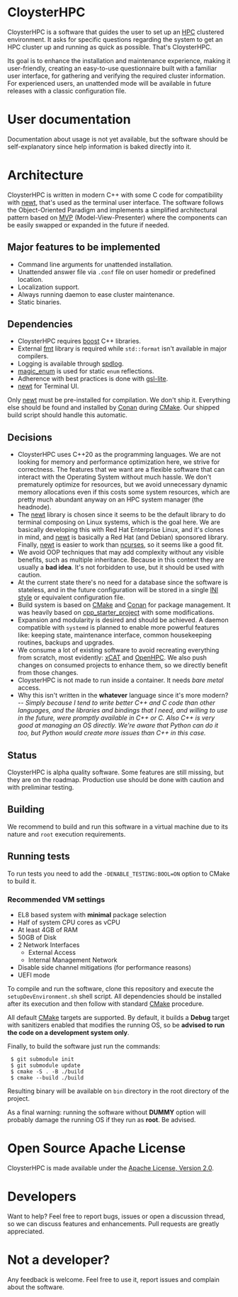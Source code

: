 # CloysterHPC

CloysterHPC is a software that guides the user to set up
an [HPC](https://en.wikipedia.org/wiki/High-performance_computing) clustered
environment. It asks for specific questions regarding the system to get an 
HPC cluster up and running as quick as possible. That's CloysterHPC.

Its goal is to enhance the installation and maintenance experience, making it
user-friendly, creating an easy-to-use questionnaire built with a familiar
user interface, for gathering and verifying the required cluster information.
For experienced users, an unattended mode will be available in future releases
with a classic configuration file.

# User documentation

Documentation about usage is not yet available, but the software
should be self-explanatory since help information is baked directly into it.

# Architecture

CloysterHPC is written in modern C++ with some C code for compatibility
with
[newt](https://pagure.io/newt), that's used as the terminal user interface.
The software follows the Object-Oriented Paradigm and implements a simplified
architectural pattern based on
[MVP](https://en.wikipedia.org/wiki/Model–view–presenter) (Model-View-Presenter)
where the components can be easily swapped or expanded in the future if
needed.

## Major features to be implemented

* Command line arguments for unattended installation.
* Unattended answer file via `.conf` file on user homedir or predefined
  location.
* Localization support.
* Always running daemon to ease cluster maintenance.
* Static binaries.

## Dependencies

* CloysterHPC requires [boost](https://www.boost.org) C++ libraries.
* External [fmt](https://fmt.dev/latest/index.html) library is required while
  `std::format` isn't available in major compilers.
* Logging is available through [spdlog](https://github.com/gabime/spdlog).
* [magic_enum](https://github.com/Neargye/magic_enum) is used for static `enum`
  reflections.
* Adherence with best practices is done
  with [gsl-lite](https://github.com/gsl-lite/gsl-lite).
* [newt](https://pagure.io/newt) for Terminal UI.

Only [newt](https://pagure.io/newt) must be pre-installed for compilation. We
don't ship it. Everything else should be found and installed
by [Conan](http://conan.io) during
[CMake](https://cmake.org). Our shipped build script should handle this
automatic.

## Decisions

* CloysterHPC uses C++20 as the programming languages. We are not looking
  for memory and performance optimization here, we strive for correctness. The
  features that we want are a
  flexible software that can interact with the Operating System without much
  hassle. We don't prematurely optimize for resources, but we avoid unnecessary
  dynamic memory
  allocations even if this
  costs some system resources, which are pretty much abundant anyway on an
  HPC system manager (the headnode).
* The [newt](https://pagure.io/newt) library is chosen since it seems to be the
  default library to do
  terminal composing on Linux systems, which is the goal here. We are basically
  developing this with Red Hat Enterprise Linux, and it's clones in mind, and
  [newt](https://pagure.io/newt)
  is basically a Red Hat (and Debian) sponsored library.
  Finally, [newt](https://pagure.io/newt) is easier to work
  than [ncurses](https://invisible-island.net/ncurses), so it seems
  like a good fit.
* We avoid OOP techniques that may add complexity without any visible
  benefits, such as multiple inheritance. Because in this context
  they are usually a **bad idea**. It's not forbidden to use, but it should
  be used with caution.
* At the current state there's no need for a database since the software is
  stateless, and in the future configuration will be stored in a single [INI
  style](https://en.wikipedia.org/wiki/INI_file) or equivalent configuration
  file.
* Build system is based on [CMake](https://cmake.org)
  and [Conan](http://conan.io) for package management. It was
  heavily based on
  [cpp_starter_project](https://github.com/cpp-best-practices/cpp_starter_project)
  with some modifications.
* Expansion and modularity is desired and should be achieved. A daemon
  compatible with `systemd` is planned to enable more powerful features like:
  keeping state,
  maintenance interface, common housekeeping routines, backups and upgrades.
* We consume a lot of existing software to avoid recreating everything from
  scratch, most evidently: [xCAT](https://xcat.org)
  and [OpenHPC](http://openhpc.community). We also push changes on consumed
  projects to enhance them, so we directly benefit from those changes.
* CloysterHPC is not made to run inside a container. It needs _bare metal_
  access.
* Why this isn't written in the __whatever__ language since it's more modern?
  -- _Simply because I tend to write better C++ and C code than other languages,
  and the libraries and bindings that I need, and willing to use in the future,
  were promptly available in C++ or C. Also C++ is very good at managing an OS
  directly. We're aware that Python can do it too, but Python would create more
  issues than C++ in this case._

## Status

CloysterHPC is alpha quality software. Some features are still missing, but
they are on the roadmap. Production use should be done with caution and with
preliminar testing.

## Building

We recommend to build and run this software in a virtual machine due to its
nature and `root` execution requirements.

## Running tests

To run tests you need to add the `-DENABLE_TESTING:BOOL=ON` option to CMake to build it.

### Recommended VM settings

* EL8 based system with **minimal** package selection
* Half of system CPU cores as vCPU
* At least 4GB of RAM
* 50GB of Disk
* 2 Network Interfaces
    * External Access
    * Internal Management Network
* Disable side channel mitigations (for performance reasons)
* UEFI mode

To compile and run the software, clone this repository and execute the
`setupDevEnvironment.sh` shell
script.
All dependencies should be installed after its execution and then follow
with standard [CMake](https://cmake.org) procedure.

All default [CMake](https://cmake.org) targets are supported. By default, it
builds a **Debug** target with sanitizers enabled that modifies the
running OS, so be **advised to run the code on a development system only**.

Finally, to build the software just run the commands:

```
 $ git submodule init
 $ git submodule update
 $ cmake -S . -B ./build
 $ cmake --build ./build
```

Resulting binary will be available on `bin` directory in the root directory of
the project.

As a final warning: running the software without **DUMMY** option will probably
damage the running OS if they run as **root**. Be advised.

# Open Source Apache License

CloysterHPC is made available under
the [Apache License, Version 2.0](https://www.apache.org/licenses/LICENSE-2.0).

# Developers

Want to help? Feel free to report bugs, issues or open a discussion thread,
so we can discuss features and enhancements. Pull requests are greatly
appreciated.

# Not a developer?

Any feedback is welcome. Feel free to use it, report issues and complain about
the software.
